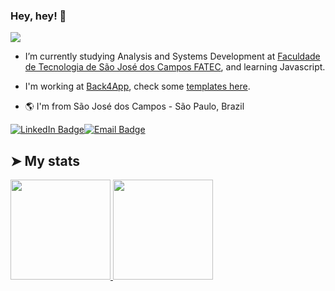 ### Hey, hey! 👋

<!--
**charles-ramos/charles-ramos** is a ✨ _special_ ✨ repository because its `README.md` (this file) appears on your GitHub profile.

Here are some ideas to get you started:

- 🔭 I’m currently working on ...
- 🌱 I’m currently learning ...
- 👯 I’m looking to collaborate on ...
- 🤔 I’m looking for help with ...
- 💬 Ask me about ...
- 📫 How to reach me: ...
- 😄 Pronouns: ...
- ⚡ Fun fact: ...
-->

![](https://komarev.com/ghpvc/?username=charles-ramos)

- I’m currently studying Analysis and Systems Development at [Faculdade de Tecnologia de São José dos Campos FATEC](http://fatecsjc-prd.azurewebsites.net/), and learning Javascript.
  
- I'm working at [Back4App](https://github.com/back4app), check some [templates here](https://github.com/templates-back4app).

- :earth_americas: I'm from São José dos Campos - São Paulo, Brazil


[![LinkedIn Badge](https://img.shields.io/badge/charles-ramos-blue?style=for-the-badge&logo=Linkedin&logoColor=white&link=https://www.linkedin.com/in/charlesframos/)](https://www.linkedin.com/in/charlesframos/)[![Email Badge](https://img.shields.io/badge/contact-charles.ferreira.ramos@gmail.com-red?style=for-the-badge&link=mailto:charles.ferreira.ramos@gmail.com)](mailto:charles.ferreira.ramos@gmail.com)

## ➤ My stats

<a href="https://github.com/charles-ramos">
  <img height="160em" src="https://github-readme-stats.vercel.app/api?username=charles-ramos&count_private=true&show_icons=true&theme=dark" />
  <img height="160em" src="https://github-readme-stats.vercel.app/api/top-langs/?username=charles-ramos&layout=compact&theme=dark" />
</a>